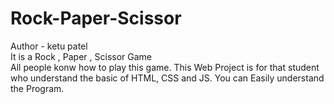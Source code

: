 # Rock-Paper-Scissor
Author - ketu patel  <br>
It is a Rock , Paper , Scissor Game <br>
All people konw how to play this game. This Web Project is for that student who understand the basic of HTML, CSS and JS. You can Easily understand the Program. 

